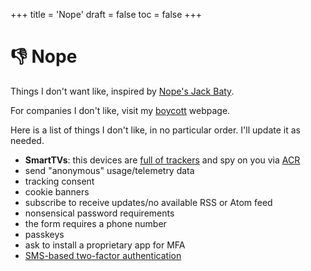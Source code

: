 +++
title = 'Nope'
draft = false
toc = false
+++

# 👎 Nope

Things I don't want like, inspired by [Nope's Jack Baty](https://baty.net/nope/).

For companies I don't like, visit my [boycott](boycott.md) webpage.

Here is a list of things I don't like, in no particular order. I'll update it as needed.

- **SmartTVs**: this devices are [full of trackers](https://arxiv.org/abs/1911.03447) and spy on you via [ACR](https://arxiv.org/abs/2409.06203)
- send "anonymous" usage/telemetry data
- tracking consent
- cookie banners
- subscribe to receive updates/no available RSS or Atom feed
- nonsensical password requirements
- the form requires a phone number
- passkeys
- ask to install a proprietary app for MFA
- [SMS-based two-factor authentication](https://www.issms2fasecure.com/)

